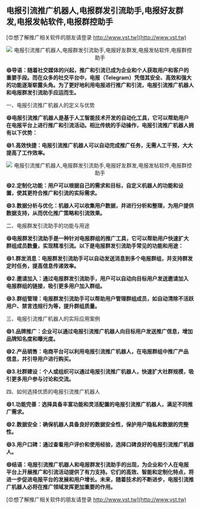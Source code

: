 ## **电报引流推广机器人,电报群发引流助手,电报好友群发,电报发帖软件,电报群控助手**

[😍想了解推广相关软件的朋友请登录 http://www.vst.tw](http://www.vst.tw)

 <center><img src="https://vst.tw/MP4/tuiguang/png/2.png" alt="电报引流推广机器人,电报群发引流助手,电报好友群发,电报发帖软件,电报群控助手"></center>

**😄导语：随着社交媒体的兴起，推广和引流已成为企业和个人获取用户和客户的重要手段。而在众多的社交平台中，电报（Telegram）凭借其安全、高效和强大的功能逐渐崭露头角。为了更好地利用电报进行推广和引流，电报引流推广机器人和电报群发引流助手应运而生。**

一、电报引流推广机器人的定义与优势

**😄电报引流推广机器人是基于人工智能技术开发的自动化工具，它可以帮助用户在电报平台上进行推广和引流活动。相比传统的手动操作，电报引流推广机器人拥有以下优势：**

**😄1.高效快捷：电报引流推广机器人可以自动完成推广任务，无需人工干预，大大提高了工作效率。**

 <center><img src="https://vst.tw/MP4/tuiguang/png/4.png" alt="电报引流推广机器人,电报群发引流助手,电报好友群发,电报发帖软件,电报群控助手"></center>

**😄2.定制化功能：用户可以根据自己的需求和目标，自定义机器人的功能和设置，使其更符合推广和引流的实际需求。**

**😄3.数据分析与优化：机器人可以收集用户数据，并进行分析和整理，为用户提供数据支持，从而优化推广策略和引流效果。**

二、电报群发引流助手的功能与用途

**😄电报群发引流助手是一种针对电报群组的推广工具，它可以帮助用户快速扩大群组成员数量，实现精准引流。以下是电报群发引流助手常见的功能和用途：**

**😄1.群发消息：电报群发引流助手可以自动发送消息到多个电报群组，并支持群发定时任务，提高信息传递效率。**

**😄2.邀请加入：通过电报群发引流助手，用户可以自动向目标用户发送邀请加入电报群组的链接，吸引更多用户加入群组。**

**😄3.群组管理：电报群发引流助手可以帮助用户管理群组成员，如自动清除不活跃用户、禁言违规行为等，提升群组质量。**

三、电报引流推广机器人的实际应用案例

**😄1.品牌推广：企业可以通过电报引流推广机器人向目标用户发送推广信息，增加品牌知名度和曝光度。**

**😄2.产品销售：电商平台可以利用电报引流推广机器人，在电报群组中推广产品信息，并引导用户进行购买。**

**😄3.社群建设：个人或组织可以通过电报引流推广机器人，快速扩大社群规模，吸引更多用户参与讨论和交流。**

四、如何选择优质的电报引流推广机器人

**😄1.功能完善：选择具备丰富功能和灵活配置的电报引流推广机器人，满足不同推广需求。**

**😄2.数据安全：确保机器人具备良好的数据安全性，保护用户隐私和数据的完整性。**

**😄3.用户口碑：通过查看用户评价和使用经验，选择口碑良好的电报引流推广机器人。**

**😄结语：电报引流推广机器人和电报群发引流助手的出现，为企业和个人在电报平台上开展推广和引流活动提供了有力支持。它们的高效、智能和定制化特点，将进一步促进电报平台的发展和用户增长。未来，随着技术的不断进步，电报引流推广机器人必将在推广领域发挥更加重要的作用。**

[😍想了解推广相关软件的朋友请登录 http://www.vst.tw](http://www.vst.tw)



